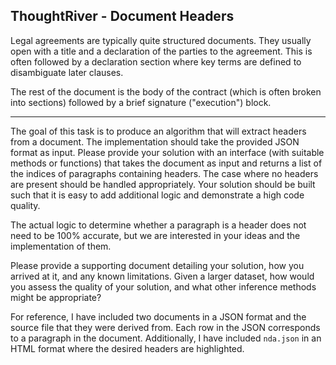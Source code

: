 ## ThoughtRiver - Document Headers

Legal agreements are typically quite structured documents. They usually open with a title and a declaration of the parties to the agreement. This is often followed by a declaration section where key terms are defined to disambiguate later clauses.

The rest of the document is the body of the contract (which is often broken into sections) followed by a brief signature ("execution") block.

----

The goal of this task is to produce an algorithm that will extract headers from a document. The implementation should take the provided JSON format as input. Please provide your solution with an interface (with suitable methods or functions) that takes the document as input and returns a list of the indices of paragraphs containing headers. The case where no headers are present should be handled appropriately. Your solution should be built such that it is easy to add additional logic and demonstrate a high code quality.

The actual logic to determine whether a paragraph is a header does not need to be 100% accurate, but we are interested in your ideas and the implementation of them.

Please provide a supporting document detailing your solution, how you arrived at it, and any known limitations. Given a larger dataset, how would you assess the quality of your solution, and what other inference methods might be appropriate?

For reference, I have included two documents in a JSON format and the source file that they were derived from. Each row in the JSON corresponds to a paragraph in the document. Additionally, I have included `nda.json` in an HTML format where the desired headers are highlighted.

